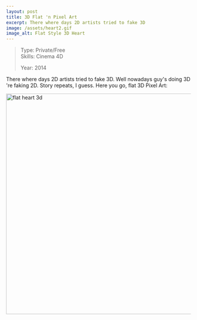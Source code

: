 ```yaml
---
layout: post
title: 3D Flat 'n Pixel Art
excerpt: There where days 2D artists tried to fake 3D
image: /assets/heart2.gif
image_alt: Flat Style 3D Heart
---
```


<blockquote>Type: Private/Free<br />
Skills: Cinema 4D</p>
<p>Year: 2014</p></blockquote>
<p>There where days 2D artists tried to fake 3D. Well nowadays guy's doing 3D 're faking 2D. Story repeats, I guess. Here you go, flat 3D Pixel Art:</p>
<p><a href="http://blog.thibaultjanbeyer.com/wp-content/uploads/2015/04/heart2.gif"><img class="alignnone wp-image-1352 size-full" src="{{ site.baseurl }}/assets/heart2.gif" alt="flat heart 3d" width="800" height="600" /></a></p>
